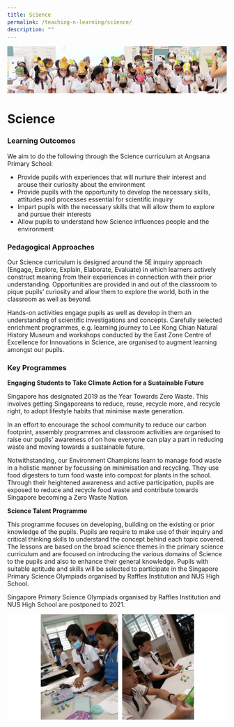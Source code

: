 ```yaml
---
title: Science
permalink: /teaching-n-learning/science/
description: ""
---
```

![](/images/Teaching%20and%20Learning.jpg)

Science
=======

### Learning Outcomes

We aim to do the following through the Science curriculum at Angsana Primary School:

*   Provide pupils with experiences that will nurture their interest and arouse their curiosity about the environment
*   Provide pupils with the opportunity to develop the necessary skills, attitudes and processes essential for scientific inquiry
*   Impart pupils with the necessary skills that will allow them to explore and pursue their interests
*   Allow pupils to understand how Science influences people and the environment

### Pedagogical Approaches

Our Science curriculum is designed around the 5E inquiry approach (Engage, Explore, Explain, Elaborate, Evaluate) in which learners actively construct meaning from their experiences in connection with their prior understanding. Opportunities are provided in and out of the classroom to pique pupils’ curiosity and allow them to explore the world, both in the classroom as well as beyond.

  

Hands-on activities engage pupils as well as develop in them an understanding of scientific investigations and concepts. Carefully selected enrichment programmes, e.g. learning journey to Lee Kong Chian Natural History Museum and workshops conducted by the East Zone Centre of Excellence for Innovations in Science, are organised to augment learning amongst our pupils.


### Key Programmes

<b> Engaging Students to Take Climate Action for a Sustainable Future </b>

Singapore has designated 2019 as the Year Towards Zero Waste. This involves getting Singaporeans to reduce, reuse, recycle more, and recycle right, to adopt lifestyle habits that minimise waste generation.

  

In an effort to encourage the school community to reduce our carbon footprint, assembly programmes and classroom activities are organised to raise our pupils’ awareness of on how everyone can play a part in reducing waste and moving towards a sustainable future.

  

Notwithstanding, our Environment Champions learn to manage food waste in a holistic manner by focussing on minimisation and recycling. They use food digesters to turn food waste into compost for plants in the school. Through their heightened awareness and active participation, pupils are exposed to reduce and recycle food waste and contribute towards Singapore becoming a Zero Waste Nation.

<b> Science Talent Programme </b>

This programme focuses on developing, building on the existing or prior knowledge of the pupils. Pupils are require to make use of their inquiry and critical thinking skills to understand the concept behind each topic covered. The lessons are based on the broad science themes in the primary science curriculum and are focused on introducing the various domains of Science to the pupils and also to enhance their general knowledge. Pupils with suitable aptitude and skills will be selected to participate in the Singapore Primary Science Olympiads organised by Raffles Institution and NUS High School.

  

Singapore Primary Science Olympiads organised by Raffles Institution and NUS High School are postponed to 2021.

![](/images/Science.png)